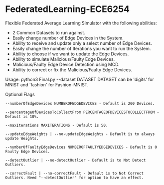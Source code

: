 # FederatedLearning-ECE6254
Flexible Federated Average Learning Simulator with the following abilities:
  - 2 Common Datasets to run against.
  - Easily change number of Edge Devices in the System.
  - Ability to receive and update only a select number of Edge Devices.
  - Easily change the number of Iterations you want to run the System.
  - Ability to choose if we want to update the Edge Devices.
  - Ability to simulate Malicious/Faulty Edge Devices.
  - Malicious/Faulty Edge Device Detection using MCD.
  - Ability to correct or fix the Malicious/Faulty Edge Devices.

Usage: 
  python3 Final.py --dataset DATASET
DATASET can be 'digits' for MNIST and 'fashion' for Fashion-MNIST.

Optional Flags

    --numberOfEdgeDevices NUMBEROFEDGEDEVICES - Default is 200 Devices.

    --percentageOfDevicesToCollectFrom PERCENTAGEOFDEVICESTOCOLLECTFROM - Default is 10%.

    --maxIterations MAXITERATIONS - Default is 50.

    --updateEdgeWeights | --no-updateEdgeWeights - Default is to always update Weights.

    --numberOfFaultyEdgeDevices NUMBEROFFAULTYEDGEDEVICES - Default is 0 Faulty Edge Devices.

    --detectOutlier | --no-detectOutlier - Default is to Not Detect Outliers.

    --correctFault | --no-correctFault - Default is to Not Correct Outliers. Need "--detectOutlier" for option to have an effect.
  
